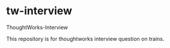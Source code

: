 tw-interview
============

ThoughtWorks-Interview

This repository is for thoughtworks interview question on trains.
